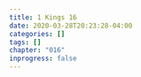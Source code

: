 ```yaml
---
title: 1 Kings 16
date: 2020-03-28T20:23:28-04:00
categories: []
tags: []
chapter: "016"
inprogress: false
---
```


